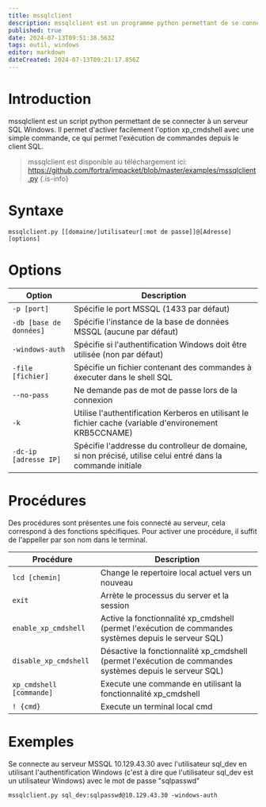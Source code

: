 ```yaml
---
title: mssqlclient
description: mssqlclient est un programme python permettant de se connecter à un serveur SQL Windows. Il permet d'activer facilement l'option xp_cmdshell avec une simple commande, ce qui permet l'exécution de commandes depuis le client SQL.
published: true
date: 2024-07-13T09:51:38.563Z
tags: outil, windows
editor: markdown
dateCreated: 2024-07-13T09:21:17.856Z
---
```


# Introduction

mssqlclient est un script python permettant de se connecter à un serveur SQL Windows. Il permet d'activer facilement l'option xp_cmdshell avec une simple commande, ce qui permet l'exécution de commandes depuis le client SQL.

> mssqlclient est disponible au téléchargement ici: https://github.com/fortra/impacket/blob/master/examples/mssqlclient.py
> {.is-info}

# Syntaxe

`mssqlclient.py [[domaine/]utilisateur[:mot de passe]]@[Adresse] [options]`

# Options

| Option                  | Description                                                                                                  |
| ----------------------- | ------------------------------------------------------------------------------------------------------------ |
| `-p [port]`             | Spécifie le port MSSQL (1433 par défaut)                                                                     |
| `-db [base de données]` | Spécifie l'instance de la base de données MSSQL (aucune par défaut)                                          |
| `-windows-auth`         | Spécifie si l'authentification Windows doit être utilisée (non par défaut)                                   |
| `-file [fichier]`       | Spécifie un fichier contenant des commandes à éxecuter dans le shell SQL                                     |
| `--no-pass`             | Ne demande pas de mot de passe lors de la connexion                                                          |
| `-k`                    | Utilise l'authentification Kerberos en utilisant le fichier cache (variable d'environement KRB5CCNAME)       |
| `-dc-ip [adresse IP]`   | Spécifie l'addresse du controlleur de domaine, si non précisé, utilise celui entré dans la commande initiale |

# Procédures

Des procédures sont présentes une fois connecté au serveur, cela correspond à des fonctions spécifiques. Pour activer une procédure, il suffit de l'appeller par son nom dans le terminal.

| Procédure                | Description                                                                                              |
| ------------------------ | -------------------------------------------------------------------------------------------------------- |
| `lcd [chemin]`           | Change le repertoire local actuel vers un nouveau                                                        |
| `exit`                   | Arrète le processus du server et la session                                                              |
| `enable_xp_cmdshell`     | Active la fonctionnalité xp_cmdshell (permet l'exécution de commandes systèmes depuis le serveur SQL)    |
| `disable_xp_cmdshell`    | Désactive la fonctionnalité xp_cmdshell (permet l'exécution de commandes systèmes depuis le serveur SQL) |
| `xp_cmdshell [commande]` | Execute une commande en utilisant la fonctionnalité xp_cmdshell                                          |
| `! {cmd}`                | Execute un terminal local cmd                                                                            |

# Exemples

Se connecte au serveur MSSQL 10.129.43.30 avec l'utilisateur sql_dev en utilisant l'authentification Windows (c'est à dire que l'utilisateur sql_dev est un utilisateur Windows) avec le mot de passe "sqlpasswd"

`mssqlclient.py sql_dev:sqlpasswd@10.129.43.30 -windows-auth`
